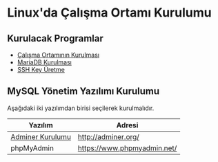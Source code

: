 # Linux'da Çalışma Ortamı Kurulumu

## Kurulacak Programlar
- [Çalışma Ortamının Kurulması](https://github.com/kemalmutlu/PHP-Egitimi/blob/master/konular/ayarlar.ubuntu.md)
- [MariaDB Kurulması](https://github.com/kemalmutlu/PHP-Egitimi/blob/master/konular/ayarlar.mariadb.md)
- [SSH Key Üretme](https://github.com/kemalmutlu/PHP-Egitimi/blob/master/konular/ayarlar.sshkey.md)

## MySQL Yönetim Yazılımı Kurulumu
Aşağıdaki iki yazılımdan birisi seçilerek kurulmalıdır.

Yazılım | Adresi|
------------|-------------|
[Adminer Kurulumu](https://github.com/kemalmutlu/PHP-Egitimi/blob/master/konular/kurulum.adminer.md) | http://adminer.org/
phpMyAdmin | https://www.phpmyadmin.net/
